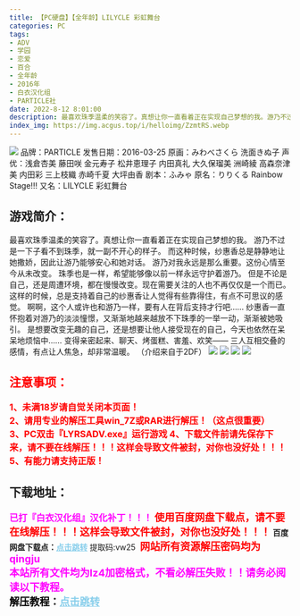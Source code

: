 ```yaml
---
title: 【PC硬盘】【全年龄】LILYCLE 彩虹舞台
categories: PC
tags:
- ADV
- 学园
- 恋爱
- 百合
- 全年龄
- 2016年
- 白衣汉化组
- PARTICLE社
date: 2022-8-12 8:01:00
description: 最喜欢珠季温柔的笑容了。真想让你一直看着正在实现自己梦想的我。游乃不过是一下子看不到珠季，就一副不开心的样子。而这种时候，纱惠香总是静静地让她撒娇，因此让游乃能够安心和她对话。游乃对我永远是那么重要。这份心情至今从未改变。珠季也是一样，希望能够像以前一样永远守护着游乃。
index_img: https://img.acgus.top/i/helloimg/ZzmtRS.webp
---
```

![](https://img.acgus.top/i/helloimg/ZzmtRS.webp)
品牌：PARTICLE
发售日期：2016-03-25
原画：みわべさくら 洗面きぬ子
声优：浅倉杏美 藤田咲 金元寿子 松井恵理子 内田真礼 大久保瑠美 洲崎綾 高森奈津美 内田彩 三上枝織 赤崎千夏 大坪由香
剧本：ふみゃ
原名：りりくる Rainbow Stage!!!
又名：LILYCLE 彩虹舞台

## 游戏简介：
最喜欢珠季温柔的笑容了。真想让你一直看着正在实现自己梦想的我。
游乃不过是一下子看不到珠季，就一副不开心的样子。
而这种时候，纱惠香总是静静地让她撒娇，因此让游乃能够安心和她对话。
游乃对我永远是那么重要。这份心情至今从未改变。
珠季也是一样，希望能够像以前一样永远守护着游乃。
但是不论是自己，还是周遭环境，都在慢慢改变。现在需要关注的人也不再仅仅是一个而已。
这样的时候，总是支持着自己的纱惠香让人觉得有些靠得住，有点不可思议的感觉。
啊啊，这个人或许也和游乃一样，要有人在背后支持才行吧……
纱惠香一直怀抱着对游乃的淡淡憧憬，又渐渐地越来越放不下珠季的一举一动，渐渐被她吸引。
是想要改变无趣的自己，还是想要让他人接受现在的自己，今天也依然在呆呆地烦恼中……
变得亲密起来、聊天、烤蛋糕、害羞、欢笑——
三人互相交叠的感情，有点让人焦急，却非常温暖。
（介绍来自于2DF）
![](https://img.acgus.top/i/helloimg/Zzm4LC.webp)
![](https://img.acgus.top/i/helloimg/ZzmLut.webp)
![](https://img.acgus.top/i/helloimg/ZzmANQ.webp)
![](https://img.acgus.top/i/helloimg/ZzmiEu.webp)
<br>








## <font color=#FF0000 >注意事项：</font>
<font color=#FF0000 size=3><b>1、未满18岁请自觉关闭本页面！  
2、请用专业的解压工具win_7Z或RAR进行解压！（这点很重要）           
3、PC双击『LYRSADV.exe』运行游戏
4、下载文件前请先保存下来，请不要在线解压！！！这样会导致文件被封，对你也没好处！！！
5、有能力请支持正版！</b></font>

## 下载地址：
<font color=#FF00FF size=3>**已打『白衣汉化组』汉化补丁！！！**</font>
<font color=#FF0000 size=4>**使用百度网盘下载点，请不要在线解压！！！这样会导致文件被封，对你也没好处！！！**</font>
<b>百度网盘下载点：</b><a href="https://pan.baidu.com/s/1Lpp978WBJOfIqCgw2zvrIQ?pwd=vw25" style="color: #87CEEB;"><b>点击跳转</b></a> 提取码:vw25
<a style="padding: 0" href="https://post.qingju.org/AD/"><img style="max-width:100%" src="https://img.acgus.top/i/2024/07/478f689b8021d8d499ab43d21acf137a.gif" alt=""></a>
<b><font color=#FF0000 size=4>网站所有资源解压密码均为</b></font><b><font color=#FF00FF size=4>qingju</font><font color=#FF0000 ></font></b><br><b><font color=#FF00FF size=4>本站所有文件均为lz4加密格式，不看必解压失败！！请务必阅读以下教程。</b></font><br><b><font color=#000 size=4>解压教程：</b><a href="https://post.qingju.org/tutorial/000/" style="color: #87CEEB;"><b>点击跳转</b></a>